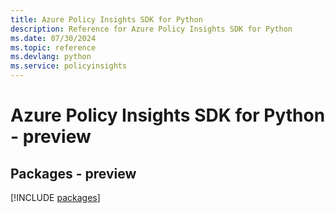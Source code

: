 ```yaml
---
title: Azure Policy Insights SDK for Python
description: Reference for Azure Policy Insights SDK for Python
ms.date: 07/30/2024
ms.topic: reference
ms.devlang: python
ms.service: policyinsights
---
```

# Azure Policy Insights SDK for Python - preview
## Packages - preview
[!INCLUDE [packages](policy-insights-index.md)]